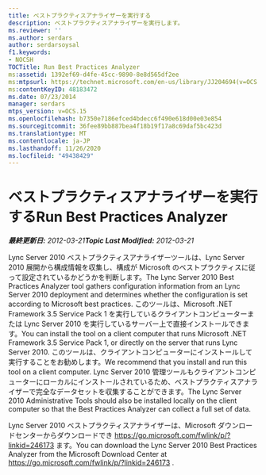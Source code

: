 ```yaml
---
title: ベストプラクティスアナライザーを実行する
description: ベストプラクティスアナライザーを実行します。
ms.reviewer: ''
ms.author: serdars
author: serdarsoysal
f1.keywords:
- NOCSH
TOCTitle: Run Best Practices Analyzer
ms:assetid: 1392ef69-d4fe-45cc-9890-8e8d565df2ee
ms:mtpsurl: https://technet.microsoft.com/en-us/library/JJ204694(v=OCS.15)
ms:contentKeyID: 48183472
ms.date: 07/23/2014
manager: serdars
mtps_version: v=OCS.15
ms.openlocfilehash: b7350e7186efced4bdecc6f490e618d00e03e854
ms.sourcegitcommit: 36fee89bb887bea4f18b19f17a8c69daf5bc423d
ms.translationtype: MT
ms.contentlocale: ja-JP
ms.lasthandoff: 11/26/2020
ms.locfileid: "49438429"
---
```

# <a name="run-best-practices-analyzer"></a><span data-ttu-id="ebf8d-103">ベストプラクティスアナライザーを実行する</span><span class="sxs-lookup"><span data-stu-id="ebf8d-103">Run Best Practices Analyzer</span></span>

<div data-xmlns="http://www.w3.org/1999/xhtml">

<div class="topic" data-xmlns="http://www.w3.org/1999/xhtml" data-msxsl="urn:schemas-microsoft-com:xslt" data-cs="https://msdn.microsoft.com/">

<div data-asp="https://msdn2.microsoft.com/asp">



</div>

<div id="mainSection">

<div id="mainBody"><span data-ttu-id="ebf8d-104">

<span> </span></span><span class="sxs-lookup"><span data-stu-id="ebf8d-104">

<span> </span></span></span>

<span data-ttu-id="ebf8d-105">_**最終更新日:** 2012-03-21_</span><span class="sxs-lookup"><span data-stu-id="ebf8d-105">_**Topic Last Modified:** 2012-03-21_</span></span>

<span data-ttu-id="ebf8d-106">Lync Server 2010 ベストプラクティスアナライザーツールは、Lync Server 2010 展開から構成情報を収集し、構成が Microsoft のベストプラクティスに従って設定されているかどうかを判断します。</span><span class="sxs-lookup"><span data-stu-id="ebf8d-106">The Lync Server 2010 Best Practices Analyzer tool gathers configuration information from an Lync Server 2010 deployment and determines whether the configuration is set according to Microsoft best practices.</span></span> <span data-ttu-id="ebf8d-107">このツールは、Microsoft .NET Framework 3.5 Service Pack 1 を実行しているクライアントコンピューターまたは Lync Server 2010 を実行しているサーバー上で直接インストールできます。</span><span class="sxs-lookup"><span data-stu-id="ebf8d-107">You can install the tool on a client computer that runs Microsoft .NET Framework 3.5 Service Pack 1, or directly on the server that runs Lync Server 2010.</span></span> <span data-ttu-id="ebf8d-108">このツールは、クライアントコンピューターにインストールして実行することをお勧めします。</span><span class="sxs-lookup"><span data-stu-id="ebf8d-108">We recommend that you install and run this tool on a client computer.</span></span> <span data-ttu-id="ebf8d-109">Lync Server 2010 管理ツールもクライアントコンピューターにローカルにインストールされているため、ベストプラクティスアナライザーで完全なデータセットを収集することができます。</span><span class="sxs-lookup"><span data-stu-id="ebf8d-109">The Lync Server 2010 Administrative Tools should also be installed locally on the client computer so that the Best Practices Analyzer can collect a full set of data.</span></span>

<span data-ttu-id="ebf8d-110">Lync Server 2010 ベストプラクティスアナライザーは、Microsoft ダウンロードセンターからダウンロードでき <https://go.microsoft.com/fwlink/p/?linkid=246173> ます。</span><span class="sxs-lookup"><span data-stu-id="ebf8d-110">You can download the Lync Server 2010 Best Practices Analyzer from the Microsoft Download Center at <https://go.microsoft.com/fwlink/p/?linkid=246173> .</span></span>

<span data-ttu-id="ebf8d-111"></div>

<span> </span>

</div>

</div>

</span><span class="sxs-lookup"><span data-stu-id="ebf8d-111"></div>

<span> </span>

</div>

</div>

</span></span></div>

